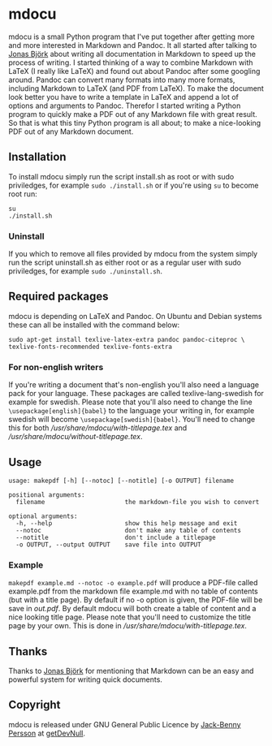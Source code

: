 # mdocu #
mdocu is a small Python program that I've put together after getting more and
more interested in Markdown and Pandoc. It all started after talking to
[Jonas Björk](http://www.jonasbjork.net) about writing all
documentation in Markdown to speed up the process of writing. I started thinking
of a way to combine Markdown with LaTeX (I really like LaTeX) and found out about
Pandoc after some googling around. Pandoc can convert many formats into many
more formats, including Markdown to LaTeX (and PDF from LaTeX).
To make the document look better you have to write a template in LaTeX and
append a lot of options and arguments to Pandoc. Therefor I started writing a
Python program to quickly make a PDF out of any Markdown file with great result.
So that is what this tiny Python program is all about; to make a nice-looking
PDF out of any Markdown document.

## Installation ##
To install mdocu simply run the script install.sh as root or with sudo
priviledges, for example `sudo ./install.sh` or if you're using `su` to become
root run:

```
su
./install.sh
```

### Uninstall ###
If you which to remove all files provided by mdocu from the system simply run
the script uninstall.sh as either root or as a regular user with sudo
priviledges, for example `sudo ./uninstall.sh`.

## Required packages ##
mdocu is depending on LaTeX and Pandoc. On Ubuntu and Debian systems these can
all be installed with the command below:

```
sudo apt-get install texlive-latex-extra pandoc pandoc-citeproc \
texlive-fonts-recommended texlive-fonts-extra 
```

### For non-english writers ###
If you're writing a document that's non-english you'll also need a language pack
for your language. These packages are called texlive-lang-swedish for example for
swedish. Please note that you'll also need to change the line
`\usepackage[english]{babel}` to the language your writing in, for example
swedish will become `\usepackage[swedish]{babel}`. You'll need to change this
for both */usr/share/mdocu/with-titlepage.tex* and
*/usr/share/mdocu/without-titlepage.tex*.

## Usage ##
```
usage: makepdf [-h] [--notoc] [--notitle] [-o OUTPUT] filename

positional arguments:
  filename                      the markdown-file you wish to convert

optional arguments:
  -h, --help                    show this help message and exit
  --notoc                       don't make any table of contents
  --notitle                     don't include a titlepage
  -o OUTPUT, --output OUTPUT    save file into OUTPUT

```

### Example ###
`makepdf example.md --notoc -o example.pdf` will produce a PDF-file called
example.pdf from the markdown file example.md with no table of contents (but
with a title page).
By default if no -o option is given, the PDF-file will be save in *out.pdf*.
By default mdocu will both create a table of content and a nice looking title
page. Please note that you'll need to customize the title page by your own. This
is done in */usr/share/mdocu/with-titlepage.tex*.

## Thanks ##
Thanks to [Jonas Björk](http://www.jonasbjork.net) for mentioning that
Markdown can be an easy and powerful system for writing quick documents. 

## Copyright ##
mdocu is released under GNU General Public Licence by 
[Jack-Benny Persson](mailto:jack-benny@getdevnull.com) at
[getDevNull](http://www.getdevnull.com).
